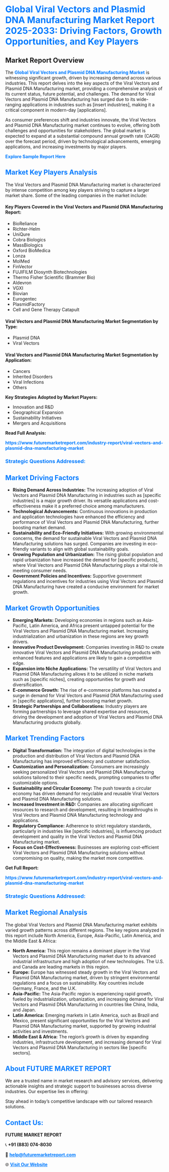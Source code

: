 <h1 style="color: #007BFF;">Global Viral Vectors and Plasmid DNA Manufacturing Market Report 2025-2033: Driving Factors, Growth Opportunities, and Key Players</h1>

<section id="overview">
<h2>Market Report Overview</h2>
<p>The <a href="https://www.futuremarketreport.com/industry-report/viral-vectors-and-plasmid-dna-manufacturing-market" style="color: #007BFF; text-decoration: none;"><strong>Global Viral Vectors and Plasmid DNA Manufacturing Market</strong></a> is witnessing significant growth, driven by increasing demand across various industries. This report delves into the key aspects of the Viral Vectors and Plasmid DNA Manufacturing market, providing a comprehensive analysis of its current status, future potential, and challenges. The demand for Viral Vectors and Plasmid DNA Manufacturing has surged due to its wide-ranging applications in industries such as [insert industries], making it a critical component in modern-day [applications].</p>
<p>As consumer preferences shift and industries innovate, the Viral Vectors and Plasmid DNA Manufacturing market continues to evolve, offering both challenges and opportunities for stakeholders. The global market is expected to expand at a substantial compound annual growth rate (CAGR) over the forecast period, driven by technological advancements, emerging applications, and increasing investments by major players.</p>
</section>

<section id="overview">
<p><a href="https://www.futuremarketreport.com/request-sample/reportId=80073" style="color: #007BFF; text-decoration: none;"><strong>Explore Sample Report Here</strong></a></p>
</section>

<section id="key-players">
<h2 style="color: #007BFF;">Market Key Players Analysis</h2>
<p>The Viral Vectors and Plasmid DNA Manufacturing market is characterized by intense competition among key players striving to capture a larger market share. Some of the leading companies in the market include:</p>
<h4>Key Players Covered in the Viral Vectors and Plasmid DNA Manufacturing Report:</h4>
<ul><li>BioReliance</li><li>Richter-Helm</li><li>UniQure</li><li>Cobra Biologics</li><li>MassBiologics</li><li>Oxford BioMedica</li><li>Lonza</li><li>MolMed</li><li>FinVector</li><li>FUJIFILM Diosynth Biotechnologies</li><li>Thermo Fisher Scientific (Brammer Bio)</li><li>Aldevron</li><li>VGXI</li><li>Biovian</li><li>Eurogentec</li><li>PlasmidFactory</li><li>Cell and Gene Therapy Catapult</li></ul>
<h4>Viral Vectors and Plasmid DNA Manufacturing Market Segmentation by Type:</h4>
<ul><li>Plasmid DNA</li><li>Viral Vectors</li></ul>

<h4>Viral Vectors and Plasmid DNA Manufacturing Market Segmentation by Application:</h4>
<ul><li>Cancers</li><li>Inherited Disorders</li><li>Viral Infections</li><li>Others</li></ul>
<p><strong>Key Strategies Adopted by Market Players:</strong></p>
<ul>
<li>Innovation and R&D</li>
<li>Geographical Expansion</li>
<li>Sustainability Initiatives</li>
<li>Mergers and Acquisitions</li>
</ul>
</section>

<section>
<p><strong>Read Full Analysis: </strong></p><a href="https://www.futuremarketreport.com/industry-report/viral-vectors-and-plasmid-dna-manufacturing-market" style="color: #007BFF; text-decoration: none;"><strong>https://www.futuremarketreport.com/industry-report/viral-vectors-and-plasmid-dna-manufacturing-market</strong></a>
<h3 style="color: #007BFF;">Strategic Questions Addressed:</h3>
</section>

<section id="driving-factors">
<h2 style="color: #007BFF;">Market Driving Factors</h2>
<ul>
<li><strong>Rising Demand Across Industries:</strong> The increasing adoption of Viral Vectors and Plasmid DNA Manufacturing in industries such as [specific industries] is a major growth driver. Its versatile applications and cost-effectiveness make it a preferred choice among manufacturers.</li>
<li><strong>Technological Advancements:</strong> Continuous innovations in production and application technologies have enhanced the efficiency and performance of Viral Vectors and Plasmid DNA Manufacturing, further boosting market demand.</li>
<li><strong>Sustainability and Eco-Friendly Initiatives:</strong> With growing environmental concerns, the demand for sustainable Viral Vectors and Plasmid DNA Manufacturing solutions has surged. Companies are investing in eco-friendly variants to align with global sustainability goals.</li>
<li><strong>Growing Population and Urbanization:</strong> The rising global population and rapid urbanization have increased the demand for [specific products], where Viral Vectors and Plasmid DNA Manufacturing plays a vital role in meeting consumer needs.</li>
<li><strong>Government Policies and Incentives:</strong> Supportive government regulations and incentives for industries using Viral Vectors and Plasmid DNA Manufacturing have created a conducive environment for market growth.</li>
</ul>
</section>

<section id="growth-opportunities">
<h2 style="color: #007BFF;">Market Growth Opportunities</h2>
<ul>
<li><strong>Emerging Markets:</strong> Developing economies in regions such as Asia-Pacific, Latin America, and Africa present untapped potential for the Viral Vectors and Plasmid DNA Manufacturing market. Increasing industrialization and urbanization in these regions are key growth drivers.</li>
<li><strong>Innovative Product Development:</strong> Companies investing in R&D to create innovative Viral Vectors and Plasmid DNA Manufacturing products with enhanced features and applications are likely to gain a competitive edge.</li>
<li><strong>Expansion into Niche Applications:</strong> The versatility of Viral Vectors and Plasmid DNA Manufacturing allows it to be utilized in niche markets such as [specific niches], creating opportunities for growth and diversification.</li>
<li><strong>E-commerce Growth:</strong> The rise of e-commerce platforms has created a surge in demand for Viral Vectors and Plasmid DNA Manufacturing used in [specific applications], further boosting market growth.</li>
<li><strong>Strategic Partnerships and Collaborations:</strong> Industry players are forming partnerships to leverage shared expertise and resources, driving the development and adoption of Viral Vectors and Plasmid DNA Manufacturing products globally.</li>
</ul>
</section>

<section id="trending-factors">
<h2 style="color: #007BFF;">Market Trending Factors</h2>
<ul>
<li><strong>Digital Transformation:</strong> The integration of digital technologies in the production and distribution of Viral Vectors and Plasmid DNA Manufacturing has improved efficiency and customer satisfaction.</li>
<li><strong>Customization and Personalization:</strong> Consumers are increasingly seeking personalized Viral Vectors and Plasmid DNA Manufacturing solutions tailored to their specific needs, prompting companies to offer customizable options.</li>
<li><strong>Sustainability and Circular Economy:</strong> The push towards a circular economy has driven demand for recyclable and reusable Viral Vectors and Plasmid DNA Manufacturing solutions.</li>
<li><strong>Increased Investment in R&D:</strong> Companies are allocating significant resources to research and development, resulting in breakthroughs in Viral Vectors and Plasmid DNA Manufacturing technology and applications.</li>
<li><strong>Regulatory Compliance:</strong> Adherence to strict regulatory standards, particularly in industries like [specific industries], is influencing product development and quality in the Viral Vectors and Plasmid DNA Manufacturing market.</li>
<li><strong>Focus on Cost-Effectiveness:</strong> Businesses are exploring cost-efficient Viral Vectors and Plasmid DNA Manufacturing solutions without compromising on quality, making the market more competitive.</li>
</ul>
</section>

<section>
<p><strong>Get Full Report: </strong></p><a href="https://www.futuremarketreport.com/industry-report/viral-vectors-and-plasmid-dna-manufacturing-market" style="color: #007BFF; text-decoration: none;"><strong>https://www.futuremarketreport.com/industry-report/viral-vectors-and-plasmid-dna-manufacturing-market</strong></a>
<h3 style="color: #007BFF;">Strategic Questions Addressed:</h3>
</section>


<section id="regional-analysis">
<h2 style="color: #007BFF;">Market Regional Analysis</h2>
<p>The global Viral Vectors and Plasmid DNA Manufacturing market exhibits varied growth patterns across different regions. The key regions analyzed in this report include North America, Europe, Asia-Pacific, Latin America, and the Middle East & Africa:</p>
<ul>
<li><strong>North America:</strong> This region remains a dominant player in the Viral Vectors and Plasmid DNA Manufacturing market due to its advanced industrial infrastructure and high adoption of new technologies. The U.S. and Canada are leading markets in this region.</li>
<li><strong>Europe:</strong> Europe has witnessed steady growth in the Viral Vectors and Plasmid DNA Manufacturing market, driven by stringent environmental regulations and a focus on sustainability. Key countries include Germany, France, and the U.K.</li>
<li><strong>Asia-Pacific:</strong> The Asia-Pacific region is experiencing rapid growth, fueled by industrialization, urbanization, and increasing demand for Viral Vectors and Plasmid DNA Manufacturing in countries like China, India, and Japan.</li>
<li><strong>Latin America:</strong> Emerging markets in Latin America, such as Brazil and Mexico, present significant opportunities for the Viral Vectors and Plasmid DNA Manufacturing market, supported by growing industrial activities and investments.</li>
<li><strong>Middle East & Africa:</strong> The region’s growth is driven by expanding industries, infrastructure development, and increasing demand for Viral Vectors and Plasmid DNA Manufacturing in sectors like [specific sectors].</li>
</ul>
</section>

<footer>
<h2 style="color: #007BFF;">About FUTURE MARKET REPORT</h2>
<p>We are a trusted name in market research and advisory services, delivering actionable insights and strategic support to businesses across diverse industries. Our expertise lies in offering:</p>

<p>Stay ahead in today’s competitive landscape with our tailored research solutions.</p>

<h2 style="color: #007BFF;">Contact Us:</h2>
<p><strong>FUTURE MARKET REPORT</strong></p>
<p>📞 <strong>+91 (883) 074-8030</strong></p>
<p>📧 <strong><a href="mailto:help@futuremarketreport.com" style="color: #007BFF;">help@futuremarketreport.com</a></strong></p>
<p>🌐 <strong><a href="https://www.futuremarketreport.com/" style="color: #007BFF;">Visit Our Website</a></strong></p>
</footer>